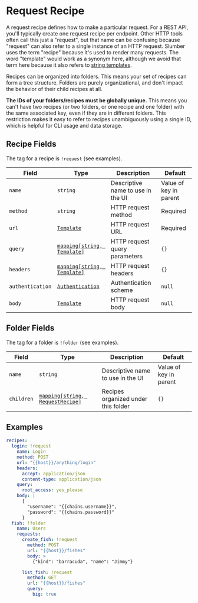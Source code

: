 # Request Recipe

A request recipe defines how to make a particular request. For a REST API, you'll typically create one request recipe per endpoint. Other HTTP tools often call this just a "request", but that name can be confusing because "request" can also refer to a single instance of an HTTP request. Slumber uses the term "recipe" because it's used to render many requests. The word "template" would work as a synonym here, although we avoid that term here because it also refers to [string templates](./template.md).

Recipes can be organized into folders. This means your set of recipes can form a tree structure. Folders are purely organizational, and don't impact the behavior of their child recipes at all.

**The IDs of your folders/recipes must be globally unique.** This means you can't have two recipes (or two folders, or one recipe and one folder) with the same associated key, even if they are in different folders. This restriction makes it easy to refer to recipes unambiguously using a single ID, which is helpful for CLI usage and data storage.

## Recipe Fields

The tag for a recipe is `!request` (see examples).

| Field            | Type                                         | Description                       | Default                |
| ---------------- | -------------------------------------------- | --------------------------------- | ---------------------- |
| `name`           | `string`                                     | Descriptive name to use in the UI | Value of key in parent |
| `method`         | `string`                                     | HTTP request method               | Required               |
| `url`            | [`Template`](./template.md)                  | HTTP request URL                  | Required               |
| `query`          | [`mapping[string, Template]`](./template.md) | HTTP request query parameters     | `{}`                   |
| `headers`        | [`mapping[string, Template]`](./template.md) | HTTP request headers              | `{}`                   |
| `authentication` | [`Authentication`](./authentication.md)      | Authentication scheme             | `null`                 |
| `body`           | [`Template`](./template.md)                  | HTTP request body                 | `null`                 |

## Folder Fields

The tag for a folder is `!folder` (see examples).

| Field      | Type                                                    | Description                         | Default                |
| ---------- | ------------------------------------------------------- | ----------------------------------- | ---------------------- |
| `name`     | `string`                                                | Descriptive name to use in the UI   | Value of key in parent |
| `children` | [`mapping[string, RequestRecipe]`](./request_recipe.md) | Recipes organized under this folder | `{}`                   |

## Examples

```yaml
recipes:
  login: !request
    name: Login
    method: POST
    url: "{{host}}/anything/login"
    headers:
      accept: application/json
      content-type: application/json
    query:
      root_access: yes_please
    body: |
      {
        "username": "{{chains.username}}",
        "password": "{{chains.password}}"
      }
  fish: !folder
    name: Users
    requests:
      create_fish: !request
        method: POST
        url: "{{host}}/fishes"
        body: >
          {"kind": "barracuda", "name": "Jimmy"}

      list_fish: !request
        method: GET
        url: "{{host}}/fishes"
        query:
          big: true
```
